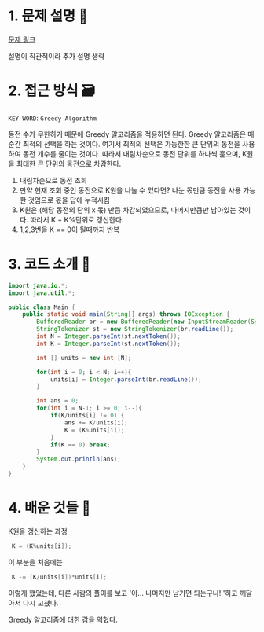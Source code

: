 # 1. 문제 설명 📌

[문제 링크](https://www.acmicpc.net/problem/11047)

설명이 직관적이라 추가 설명 생략

# 2. 접근 방식 🗃️

`KEY WORD`: `Greedy Algorithm`

동전 수가 무한하기 때문에 Greedy 알고리즘을 적용하면 된다. Greedy 알고리즘은 매 순간 최적의 선택을 하는 것이다. 여기서 최적의 선택은 가능한한 큰 단위의 동전을 사용하여 동전 개수를 줄이는 것이다. 따라서 내림차순으로 동전 단위를 하나씩 훑으며, K원을 최대한 큰 단위의 동전으로 차감한다. 

1. 내림차순으로 동전 조회
2. 만약 현재 조회 중인 동전으로 K원을 나눌 수 있다면? 나눈 몫만큼 동전을 사용 가능한 것임으로 몫을 답에 누적시킴
3. K원은 (해당 동전의 단위 x 몫) 만큼 차감되었으므로, 나머지만큼만 남아있는 것이다. 따라서 K = K%단위로 갱신한다. 
4. 1,2,3번을 K == 0이 될때까지 반복

# 3. 코드 소개 🔎

```java
import java.io.*;
import java.util.*;

public class Main {
    public static void main(String[] args) throws IOException {
        BufferedReader br = new BufferedReader(new InputStreamReader(System.in));
        StringTokenizer st = new StringTokenizer(br.readLine());
        int N = Integer.parseInt(st.nextToken());
        int K = Integer.parseInt(st.nextToken());

        int [] units = new int [N];

        for(int i = 0; i < N; i++){
            units[i] = Integer.parseInt(br.readLine());
        }

        int ans = 0;
        for(int i = N-1; i >= 0; i--){
            if(K/units[i] != 0) {
                ans += K/units[i];
                K = (K%units[i]);
            }
            if(K == 0) break;
        }
        System.out.println(ans);
    }
}
```

# 4. 배운 것들 🎯

K원을 갱신하는 과정 
```java
 K = (K%units[i]);
```

이 부분을 처음에는

```java
 K -= (K/units[i])*units[i];
```

이렇게 했었는데, 다른 사람의 풀이를 보고 '아... 나머지만 남기면 되는구나! '하고 깨달아서 다시 고쳤다.

Greedy 알고리즘에 대한 감을 익혔다. 
